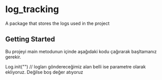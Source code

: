 # log_tracking

A package that stores the logs used in the project

## Getting Started

Bu projeyi main metodunun içinde aşağıdaki kodu çağırarak başltamanız gerekir.

Log.init("") // logları göndereceğimiz alan belli ise parametre olarak ekliyoruz. Değilse boş değer atıyoruz
